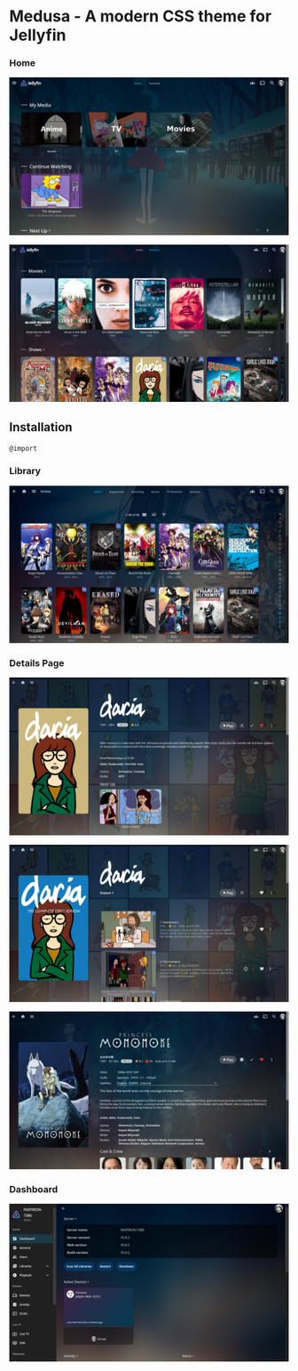 # Medusa - A modern CSS theme for Jellyfin

### Home
![](.github/images/Homescreen.jpg)

![](.github/images/Favourites.jpg)


## Installation
```
@import
```


### Library
![](.github/images/Library_Posterview.jpg)


### Details Page
![](.github/images/SeriesOverview.jpg)

![](.github/images/Season.jpg)

![](.github/images/MovieOverview.jpg)


### Dashboard
![](.github/images/Dashboard.jpg)
